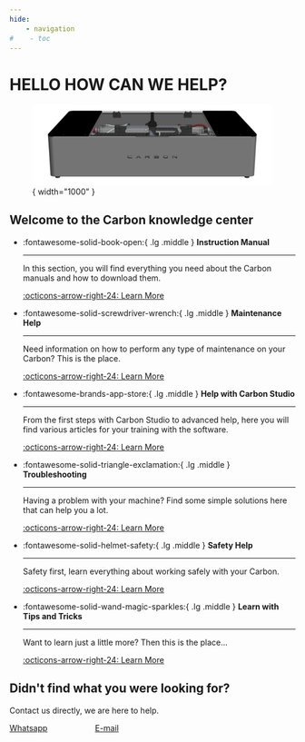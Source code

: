 ```yaml
---
hide:
    - navigation
#    - toc
---
```

# HELLO HOW CAN WE HELP?

<figure markdown="span">

  ![Carbon](images/GadgetCARBON.PNG){ width="1000" }
  <figcaption></figcaption>

</figure>

## Welcome to the Carbon knowledge center

<div class="grid cards" markdown>

-   :fontawesome-solid-book-open:{ .lg .middle } __Instruction Manual__

    ---

    In this section, you will find everything you need about the Carbon manuals and how to download them.

    [:octicons-arrow-right-24: Learn More](https://edgarmata.github.io/Carbon-FAQS/manual/)

-   :fontawesome-solid-screwdriver-wrench:{ .lg .middle } __Maintenance Help__

    ---

    Need information on how to perform any type of maintenance on your Carbon? This is the place.

    [:octicons-arrow-right-24: Learn More](https://edgarmata.github.io/Carbon-FAQS/manuten%C3%A7%C3%A3o/%C3%A1gua/agua-na-carbon/)

-   :fontawesome-brands-app-store:{ .lg .middle } __Help with Carbon Studio__

    ---

    From the first steps with Carbon Studio to advanced help, here you will find various articles for your training with the software.

    [:octicons-arrow-right-24: Learn More](https://edgarmata.github.io/Carbon-FAQS/studio/instalar-software/)

-   :fontawesome-solid-triangle-exclamation:{ .lg .middle } __Troubleshooting__

    ---

    Having a problem with your machine? Find some simple solutions here that can help you a lot.

    [:octicons-arrow-right-24: Learn More](https://edgarmata.github.io/Carbon-FAQS/troubleshooting/corte-diferente/ajustar-correias/)

-   :fontawesome-solid-helmet-safety:{ .lg .middle } __Safety Help__

    ---

    Safety first, learn everything about working safely with your Carbon.

    [:octicons-arrow-right-24: Learn More](https://edgarmata.github.io/Carbon-FAQS/seguran%C3%A7a/instruc%C3%B5es-seguranca/)

-   :fontawesome-solid-wand-magic-sparkles:{ .lg .middle } __Learn with Tips and Tricks__

    ---

    Want to learn just a little more? Then this is the place...

    [:octicons-arrow-right-24: Learn More](https://edgarmata.github.io/Carbon-FAQS/truques-%26-dicas/vetorizar-imagem/)          

</div>

## Didn't find what you were looking for?

Contact us directly, we are here to help.

<!DOCTYPE html>
<html lang="en">
<head>
    <meta charset="UTF-8">
    <meta name="viewport" content="width=device-width, initial-scale=1.0">
    <title>Document</title>
    <link rel="stylesheet" href="https://cdnjs.cloudflare.com/ajax/libs/font-awesome/6.0.0-beta3/css/all.min.css">
</head>

<div style="display: inline-block; margin-right: 80px;">
    <a href="https://api.whatsapp.com/send?1=pt_pt&phone=351924244819" class="md-button" style="width: 200px; height: 54px;">
        Whatsapp <i class="fab fa-whatsapp" style="vertical-align: middle;"></i>
    </a>
</div>

<div style="display: inline-block;">
    <a href="mailto:support@my-machines.net" class="md-button" style="width: 200px; height: 54px;">
        E-mail <i class="fas fa-paper-plane" style="vertical-align: middle;"></i>
    </a>
</div>